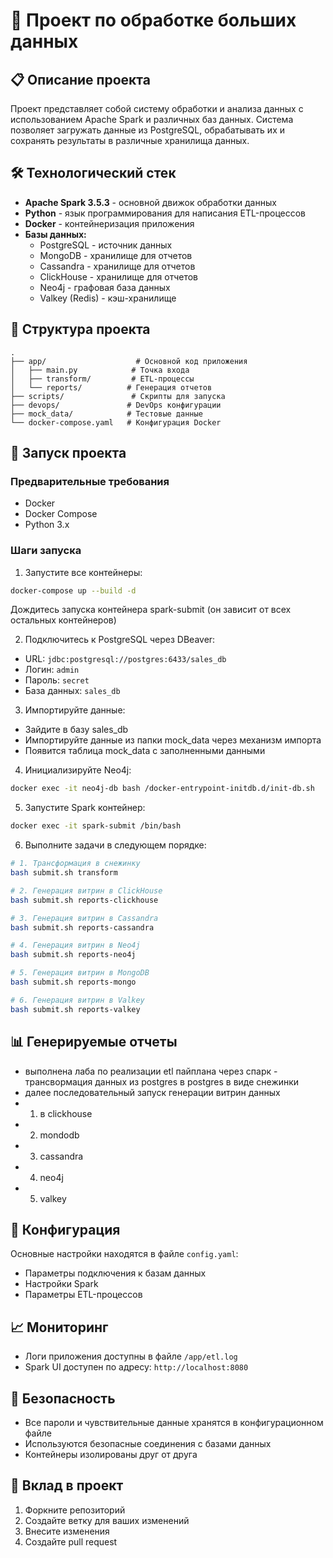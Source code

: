 # 🚀 Проект по обработке больших данных

## 📋 Описание проекта
Проект представляет собой систему обработки и анализа данных с использованием Apache Spark и различных баз данных. Система позволяет загружать данные из PostgreSQL, обрабатывать их и сохранять результаты в различные хранилища данных.

## 🛠 Технологический стек
- **Apache Spark 3.5.3** - основной движок обработки данных
- **Python** - язык программирования для написания ETL-процессов
- **Docker** - контейнеризация приложения
- **Базы данных:**
  - PostgreSQL - источник данных
  - MongoDB - хранилище для отчетов
  - Cassandra - хранилище для отчетов
  - ClickHouse - хранилище для отчетов
  - Neo4j - графовая база данных
  - Valkey (Redis) - кэш-хранилище

## 📁 Структура проекта
```
.
├── app/                    # Основной код приложения
│   ├── main.py            # Точка входа
│   ├── transform/         # ETL-процессы
│   └── reports/          # Генерация отчетов
├── scripts/               # Скрипты для запуска
├── devops/               # DevOps конфигурации
├── mock_data/            # Тестовые данные
└── docker-compose.yaml   # Конфигурация Docker
```

## 🚀 Запуск проекта

### Предварительные требования
- Docker
- Docker Compose
- Python 3.x

### Шаги запуска
1. Запустите все контейнеры:
```bash
docker-compose up --build -d
```
Дождитесь запуска контейнера spark-submit (он зависит от всех остальных контейнеров)

2. Подключитесь к PostgreSQL через DBeaver:
- URL: `jdbc:postgresql://postgres:6433/sales_db`
- Логин: `admin`
- Пароль: `secret`
- База данных: `sales_db`

3. Импортируйте данные:
- Зайдите в базу sales_db
- Импортируйте данные из папки mock_data через механизм импорта
- Появится таблица mock_data с заполненными данными

4. Инициализируйте Neo4j:
```bash
docker exec -it neo4j-db bash /docker-entrypoint-initdb.d/init-db.sh
```

5. Запустите Spark контейнер:
```bash
docker exec -it spark-submit /bin/bash
```

6. Выполните задачи в следующем порядке:
```bash
# 1. Трансформация в снежинку
bash submit.sh transform

# 2. Генерация витрин в ClickHouse
bash submit.sh reports-clickhouse

# 3. Генерация витрин в Cassandra
bash submit.sh reports-cassandra

# 4. Генерация витрин в Neo4j
bash submit.sh reports-neo4j

# 5. Генерация витрин в MongoDB
bash submit.sh reports-mongo

# 6. Генерация витрин в Valkey
bash submit.sh reports-valkey
```

## 📊 Генерируемые отчеты
- выполнена лаба по реализации etl пайплана через спарк - трансвормация данных из postgres в postgres в виде снежинки 
- далее последовательный запуск генерации витрин данных 
- 1) в clickhouse
- 2) mondodb
- 3) cassandra
- 4) neo4j
- 5) valkey

## 🔧 Конфигурация
Основные настройки находятся в файле `config.yaml`:
- Параметры подключения к базам данных
- Настройки Spark
- Параметры ETL-процессов

## 📈 Мониторинг
- Логи приложения доступны в файле `/app/etl.log`
- Spark UI доступен по адресу: `http://localhost:8080`

## 🔐 Безопасность
- Все пароли и чувствительные данные хранятся в конфигурационном файле
- Используются безопасные соединения с базами данных
- Контейнеры изолированы друг от друга

## 🤝 Вклад в проект
1. Форкните репозиторий
2. Создайте ветку для ваших изменений
3. Внесите изменения
4. Создайте pull request